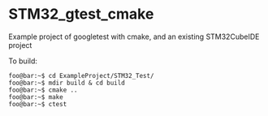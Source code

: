 # STM32_gtest_cmake
Example project of googletest with cmake, and an existing STM32CubeIDE project

To build:
```console
foo@bar:~$ cd ExampleProject/STM32_Test/
foo@bar:~$ mdir build & cd build
foo@bar:~$ cmake ..
foo@bar:~$ make
foo@bar:~$ ctest
```